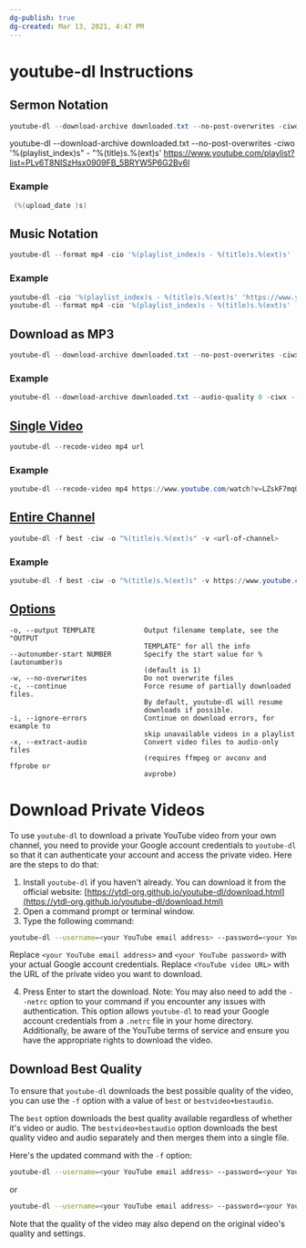 ```yaml
---
dg-publish: true
dg-created: Mar 13, 2021, 4:47 PM
---
```


# youtube-dl Instructions

## Sermon Notation

```powershell
youtube-dl --download-archive downloaded.txt --no-post-overwrites -ciwo '%(playlist_index)s" - "%(title)s.%(ext)s' url
```
youtube-dl --download-archive downloaded.txt --no-post-overwrites -ciwo '%(playlist_index)s" - "%(title)s.%(ext)s' https://www.youtube.com/playlist?list=PLv6T8NISzHsx0909FB_5BRYW5P6G2Bv6l
### Example

```powershell
 (%(upload_date )s)
```

## Music Notation

```powershell
youtube-dl --format mp4 -cio '%(playlist_index)s - %(title)s.%(ext)s' 'url' ; rename 's/00//g' *
```

### Example

```powershell
youtube-dl -cio '%(playlist_index)s - %(title)s.%(ext)s' 'https://www.youtube.com/playlist?list=PLldzZ8QrGlsZ3OJKHfwWeRSqdmnBSB554' ; rename 's/00//g' *
youtube-dl --format mp4 -cio '%(playlist_index)s - %(title)s.%(ext)s' 'https://www.youtube.com/playlist?list=PLd8VdbWP8YWvhutGlKH6881oTJpNS5mt6'
```

## Download as MP3

```powershell
youtube-dl --download-archive downloaded.txt --no-post-overwrites -ciwx --audio-format mp3 -o "%(title)s.%(ext)s" [path here]
```

### Example

```powershell
youtube-dl --download-archive downloaded.txt --audio-quality 0 -ciwx --audio-format mp3 -o '%(playlist_index)s - %(title)s.%(ext)s' 'https://www.youtube.com/playlist?list=PLldzZ8QrGlsZ3OJKHfwWeRSqdmnBSB554'
```

## [Single Video](https://linuxconfig.org/download-video-from-the-command-line-with-youtube-dl)

```powershell
youtube-dl --recode-video mp4 url
```

### Example

```powershell
youtube-dl --recode-video mp4 https://www.youtube.com/watch?v=LZskF7mqOBQ
```

## [Entire Channel](https://askubuntu.com/questions/856911/using-youtube-dl-to-download-entire-youtube-channel)

```powershell
youtube-dl -f best -ciw -o "%(title)s.%(ext)s" -v <url-of-channel>
```

### Example

```powershell
youtube-dl -f best -ciw -o "%(title)s.%(ext)s" -v https://www.youtube.com/channel/UCdvj8O0RRa9E9zOE6WVl9-g/featured

```

## [Options](https://github.com/ytdl-org/youtube-dl/blob/master/README.md#filesystem-options)


```
-o, --output TEMPLATE            Output filename template, see the "OUTPUT
                                 TEMPLATE" for all the info
--autonumber-start NUMBER        Specify the start value for %(autonumber)s
                                 (default is 1)
-w, --no-overwrites              Do not overwrite files
-c, --continue                   Force resume of partially downloaded files.
                                 By default, youtube-dl will resume
                                 downloads if possible.
-i, --ignore-errors              Continue on download errors, for example to
                                 skip unavailable videos in a playlist
-x, --extract-audio              Convert video files to audio-only files
                                 (requires ffmpeg or avconv and ffprobe or
                                 avprobe)
```

# Download Private Videos

To use `youtube-dl` to download a private YouTube video from your own channel, you need to provide your Google account credentials to `youtube-dl` so that it can authenticate your account and access the private video. Here are the steps to do that:

1.  Install `youtube-dl` if you haven't already. You can download it from the official website: [https://ytdl-org.github.io/youtube-dl/download.html](https://ytdl-org.github.io/youtube-dl/download.html)
2.  Open a command prompt or terminal window.
3.  Type the following command:

```bash
youtube-dl --username=<your YouTube email address> --password=<your YouTube password> <YouTube video URL>
```

Replace `<your YouTube email address>` and `<your YouTube password>` with your actual Google account credentials.
Replace `<YouTube video URL>` with the URL of the private video you want to download.

4.  Press Enter to start the download.
    Note: You may also need to add the `--netrc` option to your command if you encounter any issues with authentication. This option allows `youtube-dl` to read your Google account credentials from a `.netrc` file in your home directory.
    Additionally, be aware of the YouTube terms of service and ensure you have the appropriate rights to download the video.

## Download Best Quality

To ensure that `youtube-dl` downloads the best possible quality of the video, you can use the `-f` option with a value of `best` or `bestvideo+bestaudio`.

The `best` option downloads the best quality available regardless of whether it's video or audio. The `bestvideo+bestaudio` option downloads the best quality video and audio separately and then merges them into a single file.

Here's the updated command with the `-f` option:

```bash
youtube-dl --username=<your YouTube email address> --password=<your YouTube password> -f best <YouTube video URL>
```

or

```bash
youtube-dl --username=<your YouTube email address> --password=<your YouTube password> -f bestvideo+bestaudio <YouTube video URL>
```

Note that the quality of the video may also depend on the original video's quality and settings.